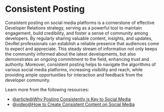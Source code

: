 # Consistent Posting

Consistent posting on social media platforms is a cornerstone of effective Developer Relations strategy, serving as a powerful tool to maintain engagement, build credibility, and foster a sense of community among developers. By regularly sharing valuable content, insights, and updates, DevRel professionals can establish a reliable presence that audiences come to expect and appreciate. This steady stream of information not only keeps the community informed about the latest developments, but also demonstrates an ongoing commitment to the field, enhancing trust and authority. Moreover, consistent posting helps to navigate the algorithms of various social media platforms, increasing visibility and reach, while providing ample opportunities for interaction and feedback from the developer community.

Learn more from the following resources:

- [@article@Why Posting Consistently is Key to Social Media](https://forty8creates.com/why-posting-consistently-is-key-to-social-media/)
- [@video@How to Create Consistent Content on Social Media](https://www.youtube.com/watch?v=-bQpsCMgCkA)